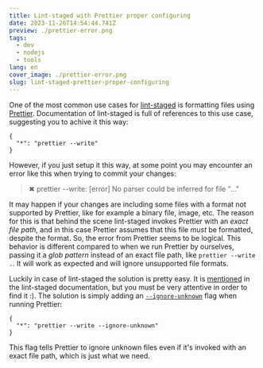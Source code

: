 ```yaml
---
title: Lint-staged with Prettier proper configuring
date: 2023-11-26T14:54:44.741Z
preview: ./prettier-error.png
tags:
  - dev
  - nodejs
  - tools
lang: en
cover_image: ./prettier-error.png
slug: lint-staged-prettier-proper-configuring
---
```


One of the most common use cases for [lint-staged](https://github.com/lint-staged/lint-staged) is formatting files using [Prettier](https://prettier.io). Documentation of lint-staged is full of references to this use case, suggesting you to achive it this way:

```json:title=.lintstagedrc
{
  "*": "prettier --write"
}
```

However, if you just setup it this way, at some point you may encounter an error like this when trying to commit your changes:

> ✖ prettier --write:
> [error] No parser could be inferred for file "..."

It may happen if your changes are including some files with a format not supported by Prettier, like for example a binary file, image, etc. The reason for this is that behind the scene lint-staged invokes Prettier with an _exact file path_, and in this case Prettier assumes that this file _must_ be formatted, despite the format. So, the error from Prettier seems to be logical. This behavior is different compared to when we run Prettier by ourselves, passing it a _glob pattern_ instead of an exact file path, like `prettier --write .`. It will work as expected and will ignore unsupported file formats.

Luckily in case of lint-staged the solution is pretty easy. It is [mentioned](https://github.com/lint-staged/lint-staged#automatically-fix-code-style-with-prettier-for-any-format-prettier-supports) in the lint-staged documentation, but you must be very attentive in order to find it :). The solution is simply adding an [`--ignore-unknown`](https://prettier.io/docs/en/cli.html#--ignore-unknown) flag when running Prettier:

```json:title=.lintstagedrc
{
  "*": "prettier --write --ignore-unknown"
}
```

This flag tells Prettier to ignore unknown files even if it's invoked with an exact file path, which is just what we need.
